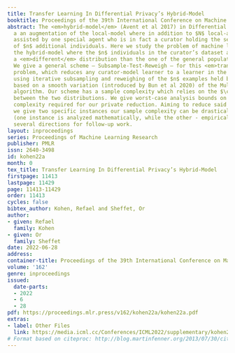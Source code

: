 ```yaml
---
title: Transfer Learning In Differential Privacy’s Hybrid-Model
booktitle: Proceedings of the 39th International Conference on Machine Learning
abstract: The <em>hybrid-model</em> (Avent et al 2017) in Differential Privacy is
  a an augmentation of the local-model where in addition to $N$ local-agents we are
  assisted by one special agent who is in fact a curator holding the sensitive details
  of $n$ additional individuals. Here we study the problem of machine learning in
  the hybrid-model where the $n$ individuals in the curator’s dataset are drawn from
  a <em>different</em> distribution than the one of the general population (the local-agents).
  We give a general scheme – Subsample-Test-Reweigh – for this <em>transfer learning</em>
  problem, which reduces any curator-model learner to a learner in the hybrid-model
  using iterative subsampling and reweighing of the $n$ examples held by the curator
  based on a smooth variation (introduced by Bun et al 2020) of the Multiplicative-Weights
  algorithm. Our scheme has a sample complexity which relies on the $\chi^2$-divergence
  between the two distributions. We give worst-case analysis bounds on the sample
  complexity required for our private reduction. Aiming to reduce said sample complexity,
  we give two specific instances our sample complexity can be drastically reduced
  (one instance is analyzed mathematically, while the other - empirically) and pose
  several directions for follow-up work.
layout: inproceedings
series: Proceedings of Machine Learning Research
publisher: PMLR
issn: 2640-3498
id: kohen22a
month: 0
tex_title: Transfer Learning In Differential Privacy’s Hybrid-Model
firstpage: 11413
lastpage: 11429
page: 11413-11429
order: 11413
cycles: false
bibtex_author: Kohen, Refael and Sheffet, Or
author:
- given: Refael
  family: Kohen
- given: Or
  family: Sheffet
date: 2022-06-28
address:
container-title: Proceedings of the 39th International Conference on Machine Learning
volume: '162'
genre: inproceedings
issued:
  date-parts:
  - 2022
  - 6
  - 28
pdf: https://proceedings.mlr.press/v162/kohen22a/kohen22a.pdf
extras:
- label: Other Files
  link: https://media.icml.cc/Conferences/ICML2022/supplementary/kohen22a-supp.zip
# Format based on citeproc: http://blog.martinfenner.org/2013/07/30/citeproc-yaml-for-bibliographies/
---
```

